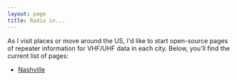 ```yaml
---
layout: page
title: Radio in...
---
```


As I visit places or move around the US, I'd like to start open-source pages of repeater information for VHF/UHF data in each city. Below, you'll find the current list of pages:

- [Nashville](/nashville)